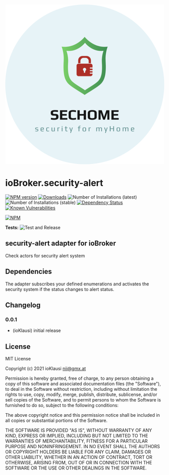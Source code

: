 ![Logo](admin/security-alert.png)
# ioBroker.security-alert

[![NPM version](http://img.shields.io/npm/v/iobroker.security-alert.svg)](https://www.npmjs.com/package/iobroker.security-alert)
[![Downloads](https://img.shields.io/npm/dm/iobroker.security-alert.svg)](https://www.npmjs.com/package/iobroker.security-alert)
![Number of Installations (latest)](http://iobroker.live/badges/security-alert-installed.svg)
![Number of Installations (stable)](http://iobroker.live/badges/security-alert-stable.svg)
[![Dependency Status](https://img.shields.io/david/Homemade-Disaster/iobroker.security-alert.svg)](https://david-dm.org/Homemade-Disaster/iobroker.security-alert)
[![Known Vulnerabilities](https://snyk.io/test/github/Homemade-Disaster/ioBroker.security-alert/badge.svg)](https://snyk.io/test/github/Homemade-Disaster/ioBroker.security-alert)

[![NPM](https://nodei.co/npm/iobroker.security-alert.png?downloads=true)](https://nodei.co/npm/iobroker.security-alert/)

**Tests:** ![Test and Release](https://github.com/Homemade-Disaster/ioBroker.security-alert/workflows/Test%20and%20Release/badge.svg)

## security-alert adapter for ioBroker

Check actors for security alert system

## Dependencies
The adapter subscribes your defined enumerations and activates the security system if the status changes to alert status.

## Changelog

### 0.0.1
* (ioKlausi) initial release

## License
MIT License

Copyright (c) 2021 ioKlausi <nii@gmx.at>

Permission is hereby granted, free of charge, to any person obtaining a copy
of this software and associated documentation files (the "Software"), to deal
in the Software without restriction, including without limitation the rights
to use, copy, modify, merge, publish, distribute, sublicense, and/or sell
copies of the Software, and to permit persons to whom the Software is
furnished to do so, subject to the following conditions:

The above copyright notice and this permission notice shall be included in all
copies or substantial portions of the Software.

THE SOFTWARE IS PROVIDED "AS IS", WITHOUT WARRANTY OF ANY KIND, EXPRESS OR
IMPLIED, INCLUDING BUT NOT LIMITED TO THE WARRANTIES OF MERCHANTABILITY,
FITNESS FOR A PARTICULAR PURPOSE AND NONINFRINGEMENT. IN NO EVENT SHALL THE
AUTHORS OR COPYRIGHT HOLDERS BE LIABLE FOR ANY CLAIM, DAMAGES OR OTHER
LIABILITY, WHETHER IN AN ACTION OF CONTRACT, TORT OR OTHERWISE, ARISING FROM,
OUT OF OR IN CONNECTION WITH THE SOFTWARE OR THE USE OR OTHER DEALINGS IN THE
SOFTWARE.
